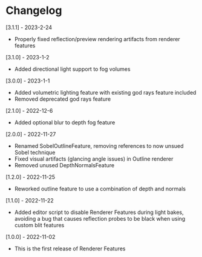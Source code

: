 # Changelog
[3.1.1] - 2023-2-24
- Properly fixed reflection/preview rendering artifacts from renderer features

[3.1.0] - 2023-1-2
- Added directional light support to fog volumes

[3.0.0] - 2023-1-1
- Added volumetric lighting feature with existing god rays feature included
- Removed deprecated god rays feature

[2.1.0] - 2022-12-6
- Added optional blur to depth fog feature

[2.0.0] - 2022-11-27
- Renamed SobelOutlineFeature, removing references to now unsued Sobel technique
- Fixed visual artifacts (glancing angle issues) in Outline renderer
- Removed unused DepthNormalsFeature

[1.2.0] - 2022-11-25
- Reworked outline feature to use a combination of depth and normals

[1.1.0] - 2022-11-22
- Added editor script to disable Renderer Features during light bakes, avoiding a bug that causes reflection probes to be black when using custom blit features

[1.0.0] - 2022-11-02
- This is the first release of Renderer Features
